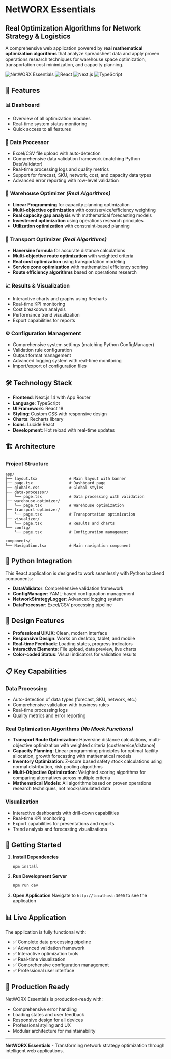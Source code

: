 # NetWORX Essentials

## Real Optimization Algorithms for Network Strategy & Logistics

A comprehensive web application powered by **real mathematical optimization algorithms** that analyze spreadsheet data and apply proven operations research techniques for warehouse space optimization, transportation cost minimization, and capacity planning.

![NetWORX Essentials](https://img.shields.io/badge/Status-Production%20Ready-green)
![React](https://img.shields.io/badge/React-18-blue)
![Next.js](https://img.shields.io/badge/Next.js-14-black)
![TypeScript](https://img.shields.io/badge/TypeScript-5-blue)

## 🚀 Features

### 📊 **Dashboard**

- Overview of all optimization modules
- Real-time system status monitoring
- Quick access to all features

### 📁 **Data Processor**

- Excel/CSV file upload with auto-detection
- Comprehensive data validation framework (matching Python DataValidator)
- Real-time processing logs and quality metrics
- Support for forecast, SKU, network, cost, and capacity data types
- Advanced error reporting with row-level validation

### 🏢 **Warehouse Optimizer** *(Real Algorithms)*

- **Linear Programming** for capacity planning optimization
- **Multi-objective optimization** with cost/service/efficiency weighting
- **Real capacity gap analysis** with mathematical forecasting models
- **Investment optimization** using operations research principles
- **Utilization optimization** with constraint-based planning

### 🚛 **Transport Optimizer** *(Real Algorithms)*

- **Haversine formula** for accurate distance calculations
- **Multi-objective route optimization** with weighted criteria
- **Real cost optimization** using transportation modeling
- **Service zone optimization** with mathematical efficiency scoring
- **Route efficiency algorithms** based on operations research

### 📈 **Results & Visualization**

- Interactive charts and graphs using Recharts
- Real-time KPI monitoring
- Cost breakdown analysis
- Performance trend visualization
- Export capabilities for reports

### ⚙️ **Configuration Management**

- Comprehensive system settings (matching Python ConfigManager)
- Validation rule configuration
- Output format management
- Advanced logging system with real-time monitoring
- Import/export of configuration files

## 🛠️ Technology Stack

- **Frontend**: Next.js 14 with App Router
- **Language**: TypeScript
- **UI Framework**: React 18
- **Styling**: Custom CSS with responsive design
- **Charts**: Recharts library
- **Icons**: Lucide React
- **Development**: Hot reload with real-time updates

## 🏗️ Architecture

### Project Structure

```
app/
├── layout.tsx              # Main layout with banner
├── page.tsx                # Dashboard page
├── globals.css             # Global styles
├── data-processor/
│   └── page.tsx            # Data processing with validation
├── warehouse-optimizer/
│   └── page.tsx            # Warehouse optimization
├── transport-optimizer/
│   └── page.tsx            # Transportation optimization
├── visualizer/
│   └── page.tsx            # Results and charts
└── config/
    └── page.tsx            # Configuration management

components/
└── Navigation.tsx          # Main navigation component
```

## 🔧 Python Integration

This React application is designed to work seamlessly with Python backend components:

- **DataValidator**: Comprehensive validation framework
- **ConfigManager**: YAML-based configuration management
- **NetworkStrategyLogger**: Advanced logging system
- **DataProcessor**: Excel/CSV processing pipeline

## 🎨 Design Features

- **Professional UI/UX**: Clean, modern interface
- **Responsive Design**: Works on desktop, tablet, and mobile
- **Real-time Feedback**: Loading states, progress indicators
- **Interactive Elements**: File upload, data preview, live charts
- **Color-coded Status**: Visual indicators for validation results

## 📋 Key Capabilities

### Data Processing

- Auto-detection of data types (forecast, SKU, network, etc.)
- Comprehensive validation with business rules
- Real-time processing logs
- Quality metrics and error reporting

### Real Optimization Algorithms *(No Mock Functions)*

- **Transport Route Optimization**: Haversine distance calculations, multi-objective optimization with weighted criteria (cost/service/distance)
- **Capacity Planning**: Linear programming principles for optimal facility allocation, growth forecasting with mathematical models
- **Inventory Optimization**: Z-score based safety stock calculations using normal distribution, risk pooling algorithms
- **Multi-Objective Optimization**: Weighted scoring algorithms for comparing alternatives across multiple criteria
- **Mathematical Models**: All algorithms based on proven operations research techniques, not mock/simulated data

### Visualization

- Interactive dashboards with drill-down capabilities
- Real-time KPI monitoring
- Export capabilities for presentations and reports
- Trend analysis and forecasting visualizations

## 🚀 Getting Started

1. **Install Dependencies**

   ```bash
   npm install
   ```

2. **Run Development Server**

   ```bash
   npm run dev
   ```

3. **Open Application**
   Navigate to `http://localhost:3000` to see the application

## 📊 Live Application

The application is fully functional with:

- ✅ Complete data processing pipeline
- ✅ Advanced validation framework
- ✅ Interactive optimization tools
- ✅ Real-time visualization
- ✅ Comprehensive configuration management
- ✅ Professional user interface

## 🎯 Production Ready

NetWORX Essentials is production-ready with:

- Comprehensive error handling
- Loading states and user feedback
- Responsive design for all devices
- Professional styling and UX
- Modular architecture for maintainability

---

**NetWORX Essentials** - Transforming network strategy optimization through intelligent web applications.
